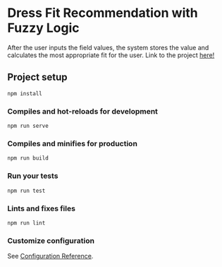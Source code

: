 # Dress Fit Recommendation with Fuzzy Logic

After the user inputs the field values, the system stores the value and calculates the most appropriate fit for the user. Link to the project  [here!](https://shahrukh.dev/fuzzy-logic/#/)


## Project setup
```
npm install
```

### Compiles and hot-reloads for development
```
npm run serve
```

### Compiles and minifies for production
```
npm run build
```

### Run your tests
```
npm run test
```

### Lints and fixes files
```
npm run lint
```

### Customize configuration
See [Configuration Reference](https://cli.vuejs.org/config/).
